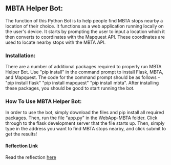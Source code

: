 <h2>MBTA Helper Bot:</h2>

The function of this Python Bot is to help people find MBTA stops nearby a location of their choice. It functions as a web application running locally on the user's device. It starts by prompting the user to input a location which it then converts to coordinates with the Mapquest API. These coordinates are used to locate nearby stops with the MBTA API.

<h3>Installation:</h3>

There are a number of additional packages required to properly run MBTA Helper Bot. Use "pip install" in the command prompt to install Flask, MBTA, and Mapquest. The code for the command prompt should be as follows - "pip install flask" "pip install mapquest" "pip install mbta". After installing these packages, you should be good to start running the bot.

<h3>How To Use MBTA Helper Bot:</h3>

In order to use the bot, simply download the files and pip install all required packages. Then, run the file "app.py" in the WebApp-MBTA folder. Click through to the flask development server that the file starts up. Then, simply type in the address you want to find MBTA stops nearby, and click submit to get the results!

<h4>Reflection Link</h4>

Read the reflection [here](https://duckduckgo.com)
